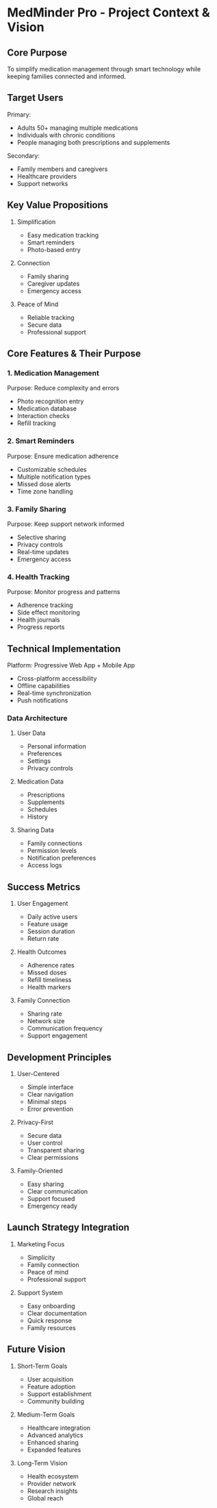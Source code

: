 # MedMinder Pro - Project Context & Vision

## Core Purpose
To simplify medication management through smart technology while keeping families connected and informed.

## Target Users
Primary:
- Adults 50+ managing multiple medications
- Individuals with chronic conditions
- People managing both prescriptions and supplements

Secondary:
- Family members and caregivers
- Healthcare providers
- Support networks

## Key Value Propositions
1. Simplification
   - Easy medication tracking
   - Smart reminders
   - Photo-based entry

2. Connection
   - Family sharing
   - Caregiver updates
   - Emergency access

3. Peace of Mind
   - Reliable tracking
   - Secure data
   - Professional support

## Core Features & Their Purpose

### 1. Medication Management
Purpose: Reduce complexity and errors
- Photo recognition entry
- Medication database
- Interaction checks
- Refill tracking

### 2. Smart Reminders
Purpose: Ensure medication adherence
- Customizable schedules
- Multiple notification types
- Missed dose alerts
- Time zone handling

### 3. Family Sharing
Purpose: Keep support network informed
- Selective sharing
- Privacy controls
- Real-time updates
- Emergency access

### 4. Health Tracking
Purpose: Monitor progress and patterns
- Adherence tracking
- Side effect monitoring
- Health journals
- Progress reports

## Technical Implementation
Platform: Progressive Web App + Mobile App
- Cross-platform accessibility
- Offline capabilities
- Real-time synchronization
- Push notifications

### Data Architecture
1. User Data
   - Personal information
   - Preferences
   - Settings
   - Privacy controls

2. Medication Data
   - Prescriptions
   - Supplements
   - Schedules
   - History

3. Sharing Data
   - Family connections
   - Permission levels
   - Notification preferences
   - Access logs

## Success Metrics
1. User Engagement
   - Daily active users
   - Feature usage
   - Session duration
   - Return rate

2. Health Outcomes
   - Adherence rates
   - Missed doses
   - Refill timeliness
   - Health markers

3. Family Connection
   - Sharing rate
   - Network size
   - Communication frequency
   - Support engagement

## Development Principles
1. User-Centered
   - Simple interface
   - Clear navigation
   - Minimal steps
   - Error prevention

2. Privacy-First
   - Secure data
   - User control
   - Transparent sharing
   - Clear permissions

3. Family-Oriented
   - Easy sharing
   - Clear communication
   - Support focused
   - Emergency ready

## Launch Strategy Integration
1. Marketing Focus
   - Simplicity
   - Family connection
   - Peace of mind
   - Professional support

2. Support System
   - Easy onboarding
   - Clear documentation
   - Quick response
   - Family resources

## Future Vision
1. Short-Term Goals
   - User acquisition
   - Feature adoption
   - Support establishment
   - Community building

2. Medium-Term Goals
   - Healthcare integration
   - Advanced analytics
   - Enhanced sharing
   - Expanded features

3. Long-Term Vision
   - Health ecosystem
   - Provider network
   - Research insights
   - Global reach
